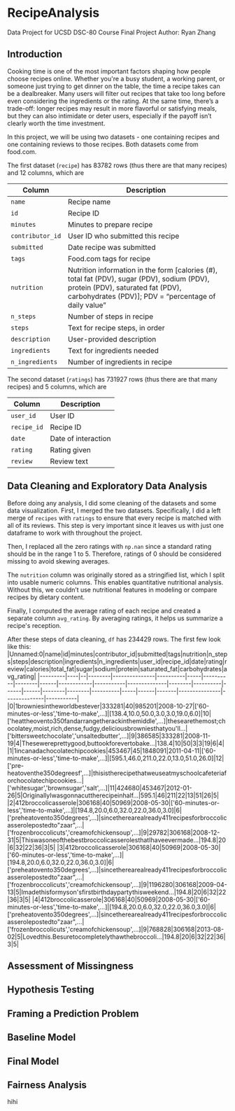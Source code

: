 # RecipeAnalysis
Data Project for UCSD DSC-80 Course Final Project
Author: Ryan Zhang

## Introduction
Cooking time is one of the most important factors shaping how people choose recipes online. Whether you're a busy student, a working parent, or someone just trying to get dinner on the table, the time a recipe takes can be a dealbreaker. Many users will filter out recipes that take too long before even considering the ingredients or the rating. At the same time, there’s a trade-off: longer recipes may result in more flavorful or satisfying meals, but they can also intimidate or deter users, especially if the payoff isn’t clearly worth the time investment.

In this project, we will be using two datasets - one containing recipes and one containing reviews to those recipes. Both datasets come from food.com. 

The first dataset (`recipe`) has 83782 rows (thus there are that many recipes) and 12 columns, which are

|Column|Description|
|------|-----------|
|`name`|Recipe name|
|`id`|Recipe ID|
|`minutes`|Minutes to prepare recipe|
|`contributor_id`|User ID who submitted this recipe|
|`submitted`|Date recipe was submitted|
|`tags`|Food.com tags for recipe|
|`nutrition`|Nutrition information in the form [calories (#), total fat (PDV), sugar (PDV), sodium (PDV), protein (PDV), saturated fat (PDV), carbohydrates (PDV)]; PDV = “percentage of daily value”|
|`n_steps`|Number of steps in recipe|
|`steps`|Text for recipe steps, in order|
|`description`|User-provided description|
|`ingredients`|Text for ingredients needed|
|`n_ingredients`|Number of ingredients in recipe|

The second dataset (`ratings`) has 731927 rows (thus there are that many recipes) and 5 columns, which are

|Column|Description|
|------|-----------|
|`user_id`|User ID|
|`recipe_id`|Recipe ID|
|`date`|Date of interaction|
|`rating`|Rating given|
|`review`|Review text|

## Data Cleaning and Exploratory Data Analysis
Before doing any analysis, I did some cleaning of the datasets and some data visualization. 
First, I merged the two datasets. Specifically, I did a left merge of `recipes` with `ratings` to ensure that every recipe is matched with all of its reviews. This step is very important since it leaves us with just one dataframe to work with throughout the project.

Then, I replaced all the zero ratings with `np.nan` since a standard rating should be in the range 1 to 5. Therefore, ratings of 0 should be considered missing to avoid skewing averages. 

The `nutrition` column was originally stored as a stringified list, which I split into usable numeric columns. This enables quantitative nutritional analysis. Without this, we couldn’t use nutritional features in modeling or compare recipes by dietary content.

Finally, I computed the average rating of each recipe and created a separate column `avg_rating`. By averaging ratings, it helps us summarize a recipe's reception. 

After these steps of data cleaning, `df` has 234429 rows.
The first few look like this:
|Unnamed:0|name|id|minutes|contributor_id|submitted|tags|nutrition|n_steps|steps|description|ingredients|n_ingredients|user_id|recipe_id|date|rating|review|calories|total_fat|sugar|sodium|protein|saturated_fat|carbohydrates|avg_rating|
|---------|----|--|--------|---------------|----------|-----|----------|--------|------|------------|-----------|--------------|--------|----------|------|------|--------|--------|----------|-----|------|-------|---------------|--------------|-----------|
|0|1browniesintheworldbestever|333281|40|985201|2008-10-27|['60-minutes-or-less','time-to-make',...]|[138.4,10.0,50.0,3.0,3.0,19.0,6.0]|10|['heattheovento350fandarrangetherackinthemiddle',...]|thesearethemost;chocolatey,moist,rich,dense,fudgy,deliciousbrowniesthatyou'll...|['bittersweetchocolate','unsaltedbutter',...]|9|386585|333281|2008-11-19|4|Thesewereprettygood,buttookforevertobake...|138.4|10|50|3|3|19|6|4|
|1|1incanadachocolatechipcookies|453467|45|1848091|2011-04-11|['60-minutes-or-less','time-to-make',...]|[595.1,46.0,211.0,22.0,13.0,51.0,26.0]|12|['pre-heatoventhe350degreesf',...]|thisistherecipethatweuseatmyschoolcafeteriaforchocolatechipcookies...|['whitesugar','brownsugar','salt',...]|11|424680|453467|2012-01-26|5|OriginallyIwasgonnacuttherecipeinhalf...|595.1|46|211|22|13|51|26|5|
|2|412broccolicasserole|306168|40|50969|2008-05-30|['60-minutes-or-less','time-to-make',...]|[194.8,20.0,6.0,32.0,22.0,36.0,3.0]|6|['preheatovento350degrees',...]|sincetherearealready411recipesforbroccolicasserolepostedto"zaar",...|['frozenbroccolicuts','creamofchickensoup',...]|9|29782|306168|2008-12-31|5|ThiswasoneofthebestbroccolicasserolesthatIhaveevermade...|194.8|20|6|32|22|36|3|5|
|3|412broccolicasserole|306168|40|50969|2008-05-30|['60-minutes-or-less','time-to-make',...]|[194.8,20.0,6.0,32.0,22.0,36.0,3.0]|6|['preheatovento350degrees',...]|sincetherearealready411recipesforbroccolicasserolepostedto"zaar",...|['frozenbroccolicuts','creamofchickensoup',...]|9|1196280|306168|2009-04-13|5|Imadethisformyson'sfirstbirthdaypartythisweekend...|194.8|20|6|32|22|36|3|5|
|4|412broccolicasserole|306168|40|50969|2008-05-30|['60-minutes-or-less','time-to-make',...]|[194.8,20.0,6.0,32.0,22.0,36.0,3.0]|6|['preheatovento350degrees',...]|sincetherearealready411recipesforbroccolicasserolepostedto"zaar",...|['frozenbroccolicuts','creamofchickensoup',...]|9|768828|306168|2013-08-02|5|Lovedthis.Besuretocompletelythawthebroccoli...|194.8|20|6|32|22|36|3|5|


## Assessment of Missingness

## Hypothesis Testing

## Framing a Prediction Problem

## Baseline Model

## Final Model

## Fairness Analysis

hihi